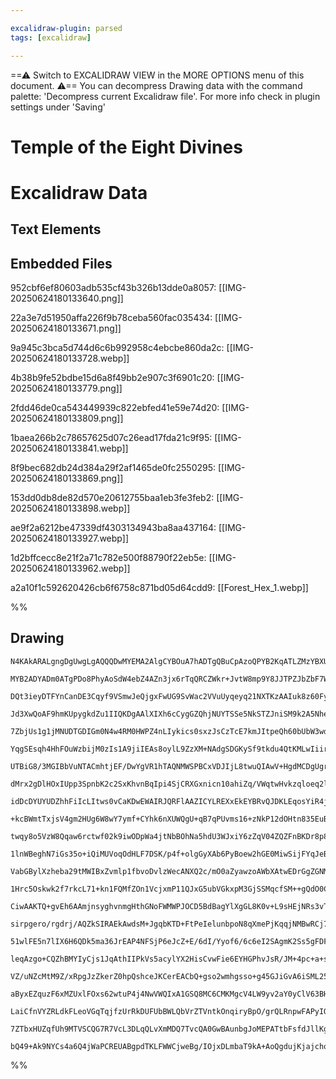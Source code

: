 ```yaml
---

excalidraw-plugin: parsed
tags: [excalidraw]

---
```

==⚠  Switch to EXCALIDRAW VIEW in the MORE OPTIONS menu of this document. ⚠== You can decompress Drawing data with the command palette: 'Decompress current Excalidraw file'. For more info check in plugin settings under 'Saving'



# Temple of the Eight Divines

# Excalidraw Data

## Text Elements
## Embedded Files
952cbf6ef80603adb535cf43b326b13dde0a8057: [[IMG-20250624180133640.png]]

22a3e7d51950affa226f9b78ceba560fac035434: [[IMG-20250624180133671.png]]

9a945c3bca5d744d6c6b992958c4ebcbe860da2c: [[IMG-20250624180133728.webp]]

4b38b9fe52bdbe15d6a8f49bb2e907c3f6901c20: [[IMG-20250624180133779.png]]

2fdd46de0ca543449939c822ebfed41e59e74d20: [[IMG-20250624180133809.png]]

1baea266b2c78657625d07c26ead17fda21c9f95: [[IMG-20250624180133841.webp]]

8f9bec682db24d384a29f2af1465de0fc2550295: [[IMG-20250624180133869.png]]

153dd0db8de82d570e20612755baa1eb3fe3feb2: [[IMG-20250624180133898.webp]]

ae9f2a6212be47339df4303134943ba8aa437164: [[IMG-20250624180133927.webp]]

1d2bffcecc8e21f2a71c782e500f88790f22eb5e: [[IMG-20250624180133962.webp]]

a2a10f1c592620426cb6f6758c871bd05d64cdd9: [[Forest_Hex_1.webp]]

%%
## Drawing
```compressed-json
N4KAkARALgngDgUwgLgAQQQDwMYEMA2AlgCYBOuA7hADTgQBuCpAzoQPYB2KqATLZMzYBXUtiRoIACyhQ4zZAHoFAc0JRJQgEYA6bGwC2CgF7N6hbEcK4OCtptbErHALRY8RMpWdx8Q1TdIEfARcZgRmBShcZQUebQBGOIAWGjoghH0EDihmbgBtcDBQMBKIEm4IOABWAHkAQQBZADkAYQAVVJLIWEQKwn1opH5SzG5neKSeAAZtKbn5hbm+QsgY

MYB2ADYADm0ATgPDo8PhyAoSdW4ebZ4AZn3jx6rTqQRCZWkr+JvtW8mp9Y8JJTPZJbZbF7WZTBbhTF7MKCkNgAawQLTY+DYpAqiOszDguEC2U6pU0uGwyOUSKEHGI6Mx2IkuI4+MJWSgJMgADNCPh8ABlWAwiSSckaQKciAIpGogDqF0k3Hi8MRKIQgpgwvQgg8kupHw44VyaGVKwgbAJ2DUaxNcxe1NphuYxtQHCEfPhCAQxCV8XW222L0YLHYX

DQt3ieyDTFYnCanDE3Cqyf9VSmwJeQjgxFwUG9SvWac2VVuUyqeyq21NXTKzAAIuk8z60FyCGEXlThHAAJLEF15AC6L00wlpAFFgplsv2h2aiBxkdw3R652wKfm0IihAgXjzgr2KntcKCqthbpo8FViOskkliJtsJtNAceBXttgkggL5oENtNlMcx4bBJWYdxxFQAoujAasuniFZZxrQhaSwCpcCmSUuXITIDzQZd8BVXMhBdSoskcDhlElbAkTg

Jd3XwQoAF9hmKUpygkdZu1IIQKDgAAlXIXh6cCygGZQhjNUYTSSe5NkSTZJniSM9k2A5NheG1UFk7Q7h2aZbhvdZbiM24XnOYhLhNP5Zk2TYjOLcFK3WF5JDeD4ORNKokm0TY7j9MF5NuNNbmWGsoS1OEzWlNV6SxHFyBZAkiQ5YdyUpB06QxWKmXi1kkow3kBSFYTRWwcVxJrKK5QVJUVRldUioqHVyntYQDSNGqzQtclrSVO0zXSp0XTwz0N00

7ZbjUs1g1jMNUDTGDIGm0N4w4RM0HWPZ4nLIykics0sxzJsCzTcE7kmJItpeQh60bUbW3wdszU7LNexnYdR2ICcMnZN65yQxdcLol5MXXZtUC3HczT3BAcPQXAeFweIpi5eJsHLHgfPTDHsE0TYuU2Qt33BeJNGIMt7ySbBiGIPYQLA/IVmg05oPgq7kMkuGpm2CBGOYs02PQAAJSQpgAKSgAA1AAhABHSUhL6UTypGJVbISbYkk8lSyw1yaaw07

YqgSEsqh4HhFOuWzbijM0zIs1A9jiIEAs8oylL9ZzXM+NAdgSDGKySf9tkdu4QtKMLwIiirVVRGLGXQZlcvZSUyQpZ7aTjuK8US5PdwKjUtSkMURGVgQY4QeVzMVE1arVAvhKan0Wr8SRBo6msuqtWBeqj0oBvawGVwqr0wcmUskmjENOFV3vFpjZaE3A9Y/QOQOVMzbNc1Gv0TsBCbAXX/mbuCI6WzbSGa2ens+3yBDSQ+r6pxyW/gf+2ih9KEH

UTBiG8/3MGIBbVuNTACmhtjEF/DwYgVR1hTAQNMWSPBCxVDJIjL8twuQIAwV+HgdMCDgUgrBZmcEuh30gEhCBHMIBoRaBhLCMMwbDUilEKAREKiIFpEhCiLwqIWnfvREoTFCgsXIQAigAAZGW8QhBCGIBLeW8BhL9EGJKDmilZhI3klsA4jlARh1WNwf82gqhbS2q+DaL5kymWqpZI240gRIxgUgyM0lPbvG9qgLamxvL/nTDsf8JZ5KQnIuFWus

dMrx2gDlHOxIUpp3SpnbK2c2SxKhvnBqIpi4SjCRXGxnicn10ahiZq/VWqtwHvkzqloeq2lnhAfuzp+EjTBlUAmy9J4zW4LtBaDB55xkXr1Esy9FJcw3odbehYASvhgVMfSE8j4NhPndc+HZqTX1+jWEcNJPqTh+i/P6C4mmrlBtwX+aT/4VHiMQHgmguRcjENgbA2x4HxC5AjZe2B/Q8AQGmZGAYNrIzNl+KopcpT0zQIQkoC0WakLZpQ1CUwAD

idDcDYUYUDZhhFiIcLItws0vCaKDwEWAIRJQRFlAAZICYLREXxEkEYBRvQJDKLEqosYiR4jGImvJJIewbhm08s8M0GktI2VshdR2hxl57RrHbaunirJTAJnMPYUwzZcwmoGM0Ll3HuU8Z5bydwKzpjLIHPletw4hMjjkxJCdokpOSmaVOaUPq2qickvKf9CqamKlk0FlVclV3bqUANhSJCNz1GUtuNcqndW7rU5ujoKlMOHqNC6RqOmhm4KWEyU0

+kcBWmtTxjsV4gm2HUg6W8wY7ymf+CYhk6nXUWQgU+qB7qPUvms16+zNkP12dOHtn835EuBmub+pyuIX1KNDWG1CEB7DebgHyiQfy7SMnsYgXJpKzPiH8UE55cDbFwLgaSy95J4K1JCpmjMSElDIWUdmCL5G7nobDFNIaWFsIkDirhlFqL8N5sI/mAC6h1EwHsfkspxEACtGVKKVmytAkx1gaPWDeQVQJ0xav1mMCa9wtqAm0QTf8qlrFBrQOCfY

twqy8o5VzW8Qqaw6rctwf02k9iwODpWa4jtNbBOhNa5hdU3WJxiY6zZqV04ZQZFnBKDr8p8jDegEqZUQLl0rvbHpoaMnamKU3UpLdo2VI7tU+Nni+o1gaUNDFqawY7F3dh0oS1p7hiRpm/pq1wLfCVa+DWFbN6tprcWdVfK+VXWPi25ZD0p2QCvt2iF96tnjn7c/BLr9DkjuOeOzck6/4MMPKbHG+MEBcnLf+W4uBiCaBNtgLd55gpPl3dTBAUxD

1lnWBeghN7iGs35o+iQiMUVoqOdHLF7DSK/p4f+olgGyXAb6PyBoew2hGE0MiwSijFYqJeBzZwsl7jJiVX6NDWwLHqSuL7XdGMVLIYmBWMj9tywJA49RmBaH5K2TcSxk0PAjaBU2ipAM0x0PzNCla2ENqImyaTqkiT8TXVQ6SXJz15zvWFxUyXNTdUNPyq0+XJTUo9ORsMxUnpncanmbqVZkbIaR7cFVYHdzs0Mb6N6VPAtAyTRVlMeNDWYyq3HS

VabGBylXzheba29tMWIBxZvmlp1fbvoDvlzWecANXQ2c/mO0aZyawzoAWbXAtwEDrGgZGNMuA7nwwxlyPYmh/RiDJK05G5JZmuxSPCcFEFus3t64hfrcMPdQ1feij+Zcxvfom+RP9fCZuCL5ohABY4ABa5b9AADF09sDg1t1lO2xjKVmCWRSqrkEY2+OdtAoJtLUcJhMG4Kk7gPflaq7QeiwSTGu5We72qvZ6vLW3rY8RiyBQ2smME/HQlCeioju

1Hrc5Oskwk2f7rkcL71+kn1FQMfZOn1VcjxmP11QJxG5ubVGkxpM3GjSSMqcfSM++gQdO0CvmCoxpz+bfTv7nuzwtXnDYcYaymyOaQCVqBaTLBb/hobWzi63RgxS6rJdjxYQSJaK5PwbJDoZYa5h4QBfw665bnL5YSAVhAS3KbAlZlazKVbVaBS1bSSaANaaBNYQKtblowKdYMxQTQq3pgD3oUIoQDabBDZEHYH4SYqsLYpR54o1gEoAbx5AaJ4V

CiwAAKTQ+gvEh6AAmjnsyghvnmgHthGNoFWMWPJOCD5BdBagYlXgGL8K0v+L9sHEjNRs3vTl5IbIpMmOPspBxqDqUMxh4kjJygCCCLMoHGqrukEmaBHBDnvmiCvqJvJnEi6tsiJvaijhvopjpkXKVJjjkjjsGmXMftkafgZufi6GTqZjfhZn3Pfsmprk/tvByj0s5rNMPt/mzjNH/sdMpOdBPvtAFhMkWCWGbFtHzgsnAdwAgU9F2nLige9Nso/H

sirpgero/rgdrj/AQZkSIRAEkAwdsM+JgqbKTD+FtPeIelunbpoN8qXmePjKqqjNMBwRCj7lwX7qxAHtQh1i+qiiIesQiBHugD+tHlNrHqIbNkUPNhIFLA0OsE0FUA0KQAAIo6HoAsqgq7bQHeSwIEx/gNa5o4YGE7x2HSQhzWy86zKuE/ZxBcwCqaynTA4dEBF6qJBeRLDyTKQ7o6KT6CbRzCYJHpHr6khL4I4yZI4w7ibTqb7o5+pY5qgFGX5H

51wlFE5n7lIX6H6QDk5ma36JrEAP4NFSjP6eJcZ+E/6dI/Yyof6/6c6eI2SAgmK2Ss5gFDFC5GStIYzmm1gS5RYdqlCy4YGQBJY7JK6pbzEHJrFGl4FbHbh5azo8BcjUyBwsGXjSS3gHDWxPJAq3LegXQ/J7Am53jPGe74KcFEK+6wp9bwoDbcy/HDaZajYSHjacKgn4rTYQnyFzaKESAwCaDKDIiizdjKEAAaaJIk22EkuGMCxivK/sIIkYxYu6

leqAzgo+CQZhBMYIyCjs1JqAthIIPkVs5acylYX2HisCvwFie6EYHGPhvJsR/JM+4pc+a+sOIp8OqRgp8+753IMpvquRu+T5++mmBSqpuo6pRmlR1+Pc+phpOBYQo0zshJNplpnigITO3RPsdwhG4xNYrp1aEBJY/wAYjaEWkuKyMxSBcxg4CxyWYZQZuBw6oho6JyOWcZhBs6JMuAIQ12Nxnyf4MCPkV4AI2AGMIQxAfoSZ8MqMC6FYLx3uXBPW

VZ/uNZcMtM9Z/xRpgJzZkerZ0hpQshceJKCerEACbQ+gso2wmhgsso+g45GJiGvA6iSML25s5Y7R1wK5A+GqNk80vmNwNssqeSlYxif4t+J0VYm03pLJ3AthJi5YnpbuEqVh1C4OaAdSAaaRP5UpwZopX5L5q+kpCmaOAFqm+ReSeOxRW+4aapZRGpFRLwOp1Rd+2y8FYhtmhiXp3prRSY5YmFdp7RJisyS5/O4Bu8OkFYewKF5C5Ffp0ugZg6wZ

aByxEZquzF6xMZUxlFOxs62wtuP4j4NwVWQIxA1GSQ8MC6CMKMgcV4LW9yv2aY0yClV63BHx5CXxuAdQwhb62ln6kh+lMehKnZJK4ACE1CcAcAgoW83ALE0ALkmQFQRALGwwDAhACAFAUs+VGcK+AAxHcgTVyCSBANgCIElN2HmPoIKAKYVbjfEAgPTfTcTaTaQOTZTVjZ+TjYVYkRkZACzWzRkOnv+UUhBYUCTWTeyBTRkNTQqXkmHOLazZLZTT

LaiCfnVYZRLdkFLeoVGqTqjfzUrRkDUFUbBWLQbVrZTVntkOnqiryBpO/grQLRnpwFAPyIQEYOBNMPrZrVANrW0FgFAHUMjbNLgSVlKY7YbVTVEKQIHazWwBQC5JVjThHRbRkGOLSHUHHQnRJahFnczT7drZnUiBQG0JthIOlMTaBEiHyGOS/hMG3iWI7GWLZD5ECNaWCtXfgNoR5ChltEquEcvOmJWI5hAEYGwAYLDVNAQNuFcNpHMIkDwJCSnb

7ZTbxHUZqfUh9MTVSCQG7R7VcL3DLqQLvXmMDQ7TvcQA0GwBAunbgJoMEPATtbFsfdJllKgOSlLBiAAqQMoGSAABTmxOTOVAOAPUCoAzBVAACUkovECAyg7ohIFQP9/9dwcIvApYYDqDYDED0DS95trt5cxtUAoY1mH8EAmEfxsDyEx90eaA5KWQd9D9E6HFMhRAwNuupQHAfxzD0uwgUA844EEMS9dg0GCA2AOQ/IXDcAV9N9XD9981qN5IxDjA

bQ49+Ak9NYCs4a6Q4jWaPCREUABgpdTKLFWWCjweBg/IOjxDLmbaT9kA+AoQgdujKjajchoNJldA0MLowADEIADEQAA=
```
%%